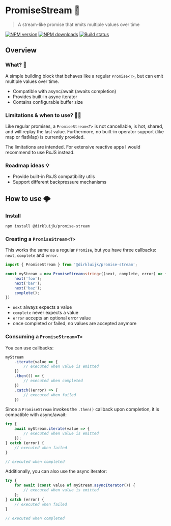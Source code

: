 # PromiseStream 🌊

> A stream-like promise that emits multiple values over time

[![NPM version](http://img.shields.io/npm/v/@dirkluijk/promise-stream.svg?style=flat-square)](https://www.npmjs.com/package/@dirkluijk/promise-stream)
[![NPM downloads](http://img.shields.io/npm/dm/@dirkluijk/promise-stream.svg?style=flat-square)](https://www.npmjs.com/package/@dirkluijk/promise-stream)
[![Build status](https://github.com/dirkluijk/promise-stream/actions/workflows/main.yml/badge.svg?branch=master)](https://github.com/dirkluijk/promise-stream/actions/workflows/main.yml)

## Overview

### What? 🤔

A simple building block that behaves like a regular `Promise<T>`, but can emit multiple values over time. 

* Compatible with async/await (awaits completion)
* Provides built-in async iterator
* Contains configurable buffer size

### Limitations & when to use? 🤷‍♂️

Like regular promises, a `PromiseStream<T>` is not cancellable, is hot, shared, and will replay the last value.
Furthermore, no built-in operator support (like map or flatMap) is currently provided.

The limitations are intended. For extensive reactive apps I would recommend to use RxJS instead.

### Roadmap ideas 💡

* Provide built-in RxJS compatibility utils
* Support different backpressure mechanisms

## How to use 🌩

### Install

```
npm install @dirkluijk/promise-stream
```

### Creating a `PromiseStream<T>`

This works the same as a regular `Promise`, but you have three callbacks: `next`, `complete` and `error`.

```typescript
import { PromiseStream } from '@dirkluijk/promise-stream';

const myStream = new PromiseStream<string>((next, complete, error) => {
    next('foo');
    next('bar');
    next('baz');
    complete();
})
```
* `next` always expects a value
* `complete` never expects a value
* `error` accepts an optional error value
* once completed or failed, no values are accepted anymore

### Consuming a `PromiseStream<T>`

You can use callbacks:
```typescript
myStream
    .iterate(value => {
        // executed when value is emitted
    })
    .then(() => {
        // executed when completed
    })
    .catch((error) => {
        // executed when failed
    })
```

Since a `PromiseStream` invokes the `.then()` callback upon completion, it is compatible with async/await:

```typescript
try {
    await myStream.iterate(value => {
        // executed when value is emitted
    });
} catch (error) {
    // executed when failed
}

// executed when completed
```

Additionally, you can also use the async iterator:
```typescript
try {
    for await (const value of myStream.asyncIterator()) {
        // executed when value is emitted
    };
} catch (error) {
    // executed when failed
}

// executed when completed
```